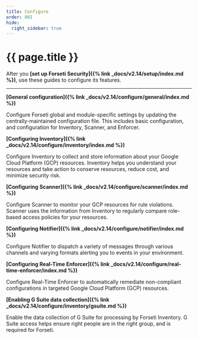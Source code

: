 ```yaml
---
title: Configure
order: 001
hide:
  right_sidebar: true
---
```


# {{ page.title }}

After you **[set up Forseti Security]({% link _docs/v2.14/setup/index.md %})**,
use these guides to configure its features.

---

**[General configuration]({% link _docs/v2.14/configure/general/index.md %})**

Configure Forseti global and module-specific settings by updating the centrally-maintained
configuration file. This includes basic configuration, and configuration for Inventory, Scanner,
and Enforcer.

**[Configuring Inventory]({% link _docs/v2.14/configure/inventory/index.md %})**

Configure Inventory to collect and store information about your Google Cloud Platform (GCP) resources.
Inventory helps you understand your resources and take action to conserve resources, reduce cost, and
minimize security risk.

**[Configuring Scanner]({% link _docs/v2.14/configure/scanner/index.md %})**

Configure Scanner to monitor your GCP resources for rule violations. Scanner uses the information
from Inventory to regularly compare role-based access policies for your resources.

**[Configuring Notifier]({% link _docs/v2.14/configure/notifier/index.md %})**

Configure Notifier to dispatch a variety of messages through various channels and varying formats
alerting you to events in your environment.

**[Configuring Real-Time Enforcer]({% link _docs/v2.14/configure/real-time-enforcer/index.md %})**

Configure Real-Time Enforcer to automatically remediate non-compliant configurations in targeted 
Google Cloud Platform (GCP) resources.

**[Enabling G Suite data collection]({% link _docs/v2.14/configure/inventory/gsuite.md %})**

Enable the data collection of G Suite for processing by Forseti Inventory. G Suite access helps
ensure right people are in the right group, and is required for Forseti.
